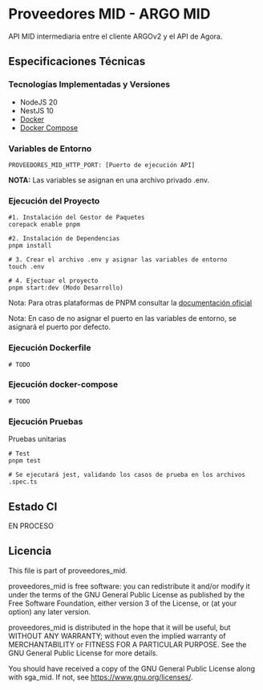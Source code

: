 # Proveedores MID - ARGO MID

API MID intermediaria entre el cliente ARGOv2 y el API de Agora.

## Especificaciones Técnicas

### Tecnologías Implementadas y Versiones
* NodeJS 20
* NestJS 10
* [Docker](https://docs.docker.com/engine/install/)
* [Docker Compose](https://docs.docker.com/compose/)

### Variables de Entorno
```shell
PROVEEDORES_MID_HTTP_PORT: [Puerto de ejecución API]

```
**NOTA:** Las variables se asignan en una archivo privado .env.

### Ejecución del Proyecto
```shell
#1. Instalación del Gestor de Paquetes
corepack enable pnpm

#2. Instalación de Dependencias
pnpm install

# 3. Crear el archivo .env y asignar las variables de entorno
touch .env

# 4. Ejectuar el proyecto
pnpm start:dev (Modo Desarrollo)
```
Nota: Para otras plataformas de PNPM consultar la [documentación oficial](https://pnpm.io/installation)

Nota: En caso de no asignar el puerto en las variables de entorno, se asignará el puerto por defecto.
### Ejecución Dockerfile
```shell
# TODO
```

### Ejecución docker-compose
```shell
# TODO
```

### Ejecución Pruebas

Pruebas unitarias
```shell
# Test
pnpm test

# Se ejecutará jest, validando los casos de prueba en los archivos .spec.ts

```

## Estado CI

EN PROCESO

## Licencia

This file is part of proveedores_mid.

proveedores_mid is free software: you can redistribute it and/or modify it under the terms of the GNU General Public License as published by the Free Software Foundation, either version 3 of the License, or (at your option) any later version.

proveedores_mid is distributed in the hope that it will be useful, but WITHOUT ANY WARRANTY; without even the implied warranty of MERCHANTABILITY or FITNESS FOR A PARTICULAR PURPOSE. See the GNU General Public License for more details.

You should have received a copy of the GNU General Public License along with sga_mid. If not, see https://www.gnu.org/licenses/.
